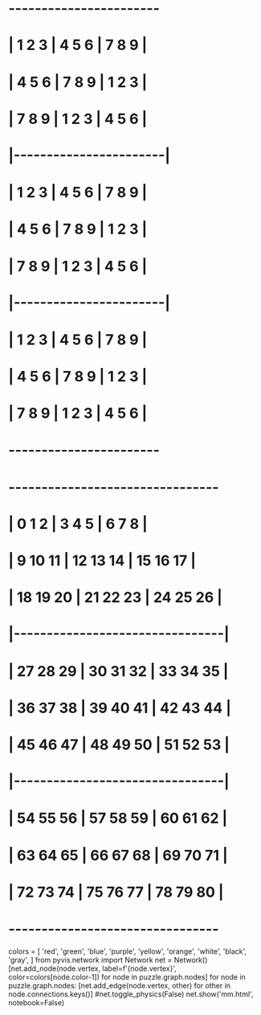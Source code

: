 #  -----------------------
# | 1 2 3 | 4 5 6 | 7 8 9 |
# | 4 5 6 | 7 8 9 | 1 2 3 |
# | 7 8 9 | 1 2 3 | 4 5 6 |
# |-----------------------|
# | 1 2 3 | 4 5 6 | 7 8 9 |
# | 4 5 6 | 7 8 9 | 1 2 3 |
# | 7 8 9 | 1 2 3 | 4 5 6 |
# |-----------------------|
# | 1 2 3 | 4 5 6 | 7 8 9 |
# | 4 5 6 | 7 8 9 | 1 2 3 |
# | 7 8 9 | 1 2 3 | 4 5 6 |
#  -----------------------

#  --------------------------------
# |  0  1  2 |  3  4  5 |  6  7  8 |
# |  9 10 11 | 12 13 14 | 15 16 17 |
# | 18 19 20 | 21 22 23 | 24 25 26 |
# |--------------------------------|
# | 27 28 29 | 30 31 32 | 33 34 35 |
# | 36 37 38 | 39 40 41 | 42 43 44 |
# | 45 46 47 | 48 49 50 | 51 52 53 |
# |--------------------------------|
# | 54 55 56 | 57 58 59 | 60 61 62 |
# | 63 64 65 | 66 67 68 | 69 70 71 |
# | 72 73 74 | 75 76 77 | 78 79 80 |
#  --------------------------------

colors = [
    'red',
    'green',
    'blue',
    'purple',
    'yellow',
    'orange',
    'white',
    'black',
    'gray',
]
from pyvis.network import Network
net = Network()
[net.add_node(node.vertex, label=f'{node.vertex}', color=colors[node.color-1]) for node in puzzle.graph.nodes]
for node in puzzle.graph.nodes:
    [net.add_edge(node.vertex, other) for other in node.connections.keys()]
#net.toggle_physics(False)
net.show('mm.html', notebook=False)

